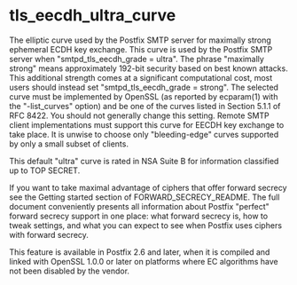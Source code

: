 # tls_eecdh_ultra_curve 

 The elliptic curve used by the Postfix SMTP server for maximally
strong
ephemeral ECDH key exchange. This curve is used by the Postfix SMTP
server when "smtpd_tls_eecdh_grade = ultra". The phrase "maximally
strong" means approximately 192-bit security based on best known attacks.
This additional strength comes at a significant computational cost, most
users should instead set "smtpd_tls_eecdh_grade = strong".  The selected
curve must be implemented by OpenSSL (as reported by ecparam(1) with the
"-list_curves" option) and be one of the curves listed in Section 5.1.1
of RFC 8422. You should not generally change this setting.  Remote SMTP
client implementations must support this curve for EECDH key exchange
to take place.  It is unwise to choose only "bleeding-edge" curves
supported by only a small subset of clients. 

 This default "ultra" curve is rated in NSA Suite
B for information classified up to TOP SECRET. 

 If you want to take maximal advantage of ciphers that offer forward secrecy see
the Getting
started section of FORWARD_SECRECY_README.  The
full document conveniently presents all information about Postfix
"perfect" forward secrecy support in one place: what forward secrecy
is, how to tweak settings, and what you can expect to see when
Postfix uses ciphers with forward secrecy.  

 This feature is available in Postfix 2.6 and later, when it is
compiled and linked with OpenSSL 1.0.0 or later on platforms where
EC algorithms have not been disabled by the vendor. 


